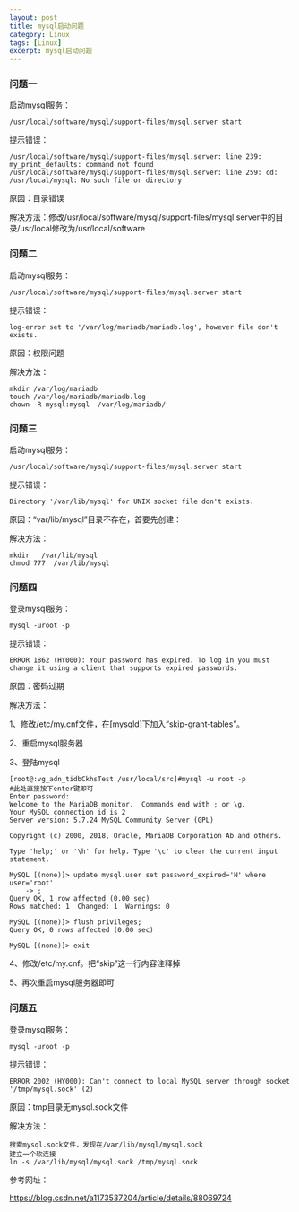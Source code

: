 ```yaml
---
layout: post
title: mysql启动问题
category: Linux
tags: [Linux]
excerpt: mysql启动问题
---
```


### 问题一 ###

启动mysql服务： 

    /usr/local/software/mysql/support-files/mysql.server start

提示错误： 

    /usr/local/software/mysql/support-files/mysql.server: line 239: my_print_defaults: command not found
	/usr/local/software/mysql/support-files/mysql.server: line 259: cd: /usr/local/mysql: No such file or directory


原因：目录错误

解决方法：修改/usr/local/software/mysql/support-files/mysql.server中的目录/usr/local修改为/usr/local/software

### 问题二 ###

启动mysql服务：

    /usr/local/software/mysql/support-files/mysql.server start

提示错误：

    log-error set to '/var/log/mariadb/mariadb.log', however file don't exists.

原因：权限问题

解决方法：

    mkdir /var/log/mariadb 
	touch /var/log/mariadb/mariadb.log 
	chown -R mysql:mysql  /var/log/mariadb/

### 问题三 ###

启动mysql服务：

    /usr/local/software/mysql/support-files/mysql.server start

提示错误：

    Directory '/var/lib/mysql' for UNIX socket file don't exists.

原因：“var/lib/mysql”目录不存在，首要先创建：

解决方法：

    mkdir   /var/lib/mysql
	chmod 777  /var/lib/mysql

### 问题四 ###


登录mysql服务：

    mysql -uroot -p

提示错误：

    ERROR 1862 (HY000): Your password has expired. To log in you must change it using a client that supports expired passwords.

原因：密码过期

解决方法：

1、修改/etc/my.cnf文件，在[mysqld]下加入“skip-grant-tables”。

2、重启mysql服务器

3、登陆mysql

    [root@:vg_adn_tidbCkhsTest /usr/local/src]#mysql -u root -p                   #此处直接按下enter键即可
	Enter password: 
	Welcome to the MariaDB monitor.  Commands end with ; or \g.
	Your MySQL connection id is 2
	Server version: 5.7.24 MySQL Community Server (GPL)
	
	Copyright (c) 2000, 2018, Oracle, MariaDB Corporation Ab and others.
	
	Type 'help;' or '\h' for help. Type '\c' to clear the current input statement.
	
	MySQL [(none)]> update mysql.user set password_expired='N' where user='root'
	    -> ;
	Query OK, 1 row affected (0.00 sec)
	Rows matched: 1  Changed: 1  Warnings: 0
	
	MySQL [(none)]> flush privileges;
	Query OK, 0 rows affected (0.00 sec)
	
	MySQL [(none)]> exit

4、修改/etc/my.cnf。把“skip”这一行内容注释掉

5、再次重启mysql服务器即可


### 问题五 ###


登录mysql服务：

    mysql -uroot -p

提示错误：

    ERROR 2002 (HY000): Can't connect to local MySQL server through socket '/tmp/mysql.sock' (2)

原因：tmp目录无mysql.sock文件

解决方法：

	搜索mysql.sock文件，发现在/var/lib/mysql/mysql.sock
	建立一个软连接	
	ln -s /var/lib/mysql/mysql.sock /tmp/mysql.sock

参考网址：

<https://blog.csdn.net/a1173537204/article/details/88069724>